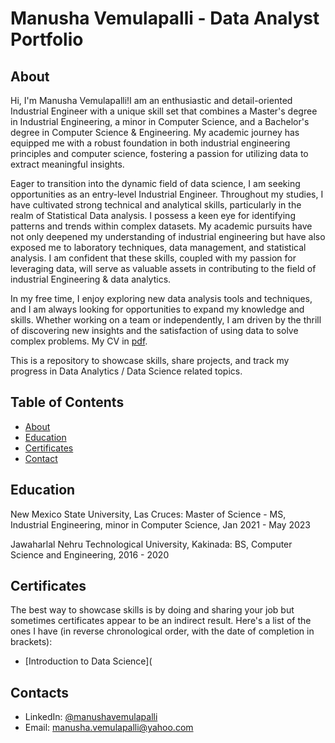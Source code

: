 # Manusha Vemulapalli - Data Analyst Portfolio
## About
Hi, I'm Manusha Vemulapalli!I am an enthusiastic and detail-oriented Industrial Engineer with a unique skill set that combines a Master's degree in Industrial Engineering, a minor in Computer Science, and a Bachelor's degree in Computer Science & Engineering. My academic journey has equipped me with a robust foundation in both industrial engineering principles and computer science, fostering a passion for utilizing data to extract meaningful insights.

Eager to transition into the dynamic field of data science, I am seeking opportunities as an entry-level Industrial Engineer. Throughout my studies, I have cultivated strong technical and analytical skills, particularly in the realm of Statistical Data analysis. I possess a keen eye for identifying patterns and trends within complex datasets. My academic pursuits have not only deepened my understanding of industrial engineering but have also exposed me to laboratory techniques, data management, and statistical analysis. I am confident that these skills, coupled with my passion for leveraging data, will serve as valuable assets in contributing to the field of industrial Engineering & data analytics.

In my free time, I enjoy exploring new data analysis tools and techniques, and I am always looking for opportunities to expand my knowledge and skills. Whether working on a team or independently, I am driven by the thrill of discovering new insights and the satisfaction of using data to solve complex problems.
My CV in [pdf](https://github.com/Manusha-Vemulapalli/Data-Analyst-Portfolio/blob/main/Manusha_V.pdf).

This is a repository to showcase skills, share projects, and track my progress in Data Analytics / Data Science related topics.

## Table of Contents
- [About](https://github.com/Manusha-Vemulapalli/Data-Analyst-Portfolio/edit/main/README.md#about)
- [Education](https://github.com/Manusha-Vemulapalli/Data-Analyst-Portfolio/edit/main/README.md#Education)
- [Certificates](https://github.com/Manusha-Vemulapalli/Data-Analyst-Portfolio/edit/main/README.md#Certificates)
- [Contact](https://github.com/Manusha-Vemulapalli/Data-Analyst-Portfolio/edit/main/README.md#Contact)
  
## Education
New Mexico State University, Las Cruces: 
Master of Science - MS, Industrial Engineering, minor in Computer Science,
Jan 2021 - May 2023

Jawaharlal Nehru Technological University, Kakinada:
BS, Computer Science and Engineering,
2016 - 2020

## Certificates
The best way to showcase skills is by doing and sharing your job but sometimes certificates appear to be an indirect result. Here's a list of the ones I have (in reverse chronological order, with the date of completion in brackets):
- [Introduction to Data Science](

## Contacts
- LinkedIn: [@manushavemulapalli](https://www.linkedin.com/in/manusha-vemulapalli-950b73223/) 
- Email: manusha.vemulapalli@yahoo.com
